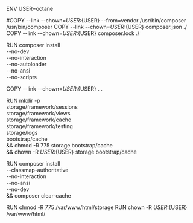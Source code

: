 ENV USER=octane

#COPY --link --chown=${USER}:${USER} --from=vendor /usr/bin/composer /usr/bin/composer
COPY --link --chown=${USER}:${USER} composer.json ./
COPY --link --chown=${USER}:${USER} composer.lock ./


RUN composer install \
   --no-dev \
   --no-interaction \
   --no-autoloader \
   --no-ansi \
   --no-scripts

COPY --link --chown=${USER}:${USER} . .

RUN mkdir -p \
   storage/framework/sessions \
   storage/framework/views \
   storage/framework/cache \
   storage/framework/testing \
   storage/logs \
   bootstrap/cache \
   && chmod -R 775 storage bootstrap/cache \
   && chown -R ${USER}:${USER} storage bootstrap/cache

RUN composer install \
   --classmap-authoritative \
   --no-interaction \
   --no-ansi \
   --no-dev \
   && composer clear-cache

RUN chmod -R 775 /var/www/html/storage
RUN chown -R ${USER}:${USER} /var/www/html/